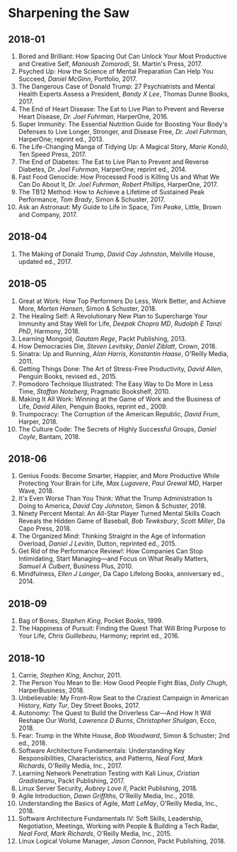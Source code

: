 # Sharpening the Saw

## 2018-01
1. Bored and Brilliant: How Spacing Out Can Unlock Your Most Productive and Creative Self, _Manoush Zomorodi_, St. Martin's Press, 2017.
1. Psyched Up: How the Science of Mental Preparation Can Help You Succeed, _Daniel McGinn_, Portfolio, 2017.
1. The Dangerous Case of Donald Trump: 27 Psychiatrists and Mental Health Experts Assess a President, _Bandy X Lee_, Thomas Dunne Books, 2017.
1. The End of Heart Disease: The Eat to Live Plan to Prevent and Reverse Heart Disease, _Dr. Joel Fuhrman_, HarperOne, 2016.
1. Super Immunity: The Essential Nutrition Guide for Boosting Your Body's Defenses to Live Longer, Stronger, and Disease Free, _Dr. Joel Fuhrman_, HarperOne; reprint ed., 2013.
1. The Life-Changing Manga of Tidying Up: A Magical Story, _Marie Kondō_, Ten Speed Press, 2017.
1. The End of Diabetes: The Eat to Live Plan to Prevent and Reverse Diabetes, _Dr. Joel Fuhrman_, HarperOne; reprint ed., 2014.
1. Fast Food Genocide: How Processed Food is Killing Us and What We Can Do About It, _Dr. Joel Fuhrman_, _Robert Phillips_, HarperOne, 2017.
1. The TB12 Method: How to Achieve a Lifetime of Sustained Peak Performance, _Tom Brady_, Simon & Schuster, 2017.
1. Ask an Astronaut: My Guide to Life in Space, _Tim Peake_, Little, Brown and Company, 2017.

## 2018-04
1. The Making of Donald Trump, _David Cay Johnston_, Melville House, updated ed., 2017.

## 2018-05
1. Great at Work: How Top Performers Do Less, Work Better, and Achieve More, _Morten Hansen_, Simon & Schuster, 2018.
1. The Healing Self: A Revolutionary New Plan to Supercharge Your Immunity and Stay Well for Life, _Deepak Chopra MD_, _Rudolph E Tanzi PhD_, Harmony, 2018.
1. Learning Mongoid, _Gautam Rege_, Packt Publishing, 2013.
1. How Democracies Die, _Steven Levitsky_, _Daniel Ziblatt_, Crown, 2018.
1. Sinatra: Up and Running, _Alan Harris_, _Konstantin Haase_, O'Reilly Media, 2011.
1. Getting Things Done: The Art of Stress-Free Productivity, _David Allen_, Penguin Books, revised ed., 2015.
1. Pomodoro Technique Illustrated: The Easy Way to Do More in Less Time, _Staffan Noteberg_, Pragmatic Bookshelf, 2010.
1. Making It All Work: Winning at the Game of Work and the Business of Life, _David Allen_, Penguin Books, reprint ed., 2009.
1. Trumpocracy: The Corruption of the American Republic, _David Frum_, Harper, 2018.
1. The Culture Code: The Secrets of Highly Successful Groups, _Daniel Coyle_, Bantam, 2018.

## 2018-06
1. Genius Foods: Become Smarter, Happier, and More Productive While Protecting Your Brain for Life, _Max Lugavere_, _Paul Grewal MD_, Harper Wave, 2018.
1. It's Even Worse Than You Think: What the Trump Administration Is Doing to America, _David Cay Johnston_, Simon & Schuster, 2018.
1. Ninety Percent Mental: An All-Star Player Turned Mental Skills Coach Reveals the Hidden Game of Baseball, _Bob Tewksbury_, _Scott Miller_, Da Capo Press, 2018.
1. The Organized Mind: Thinking Straight in the Age of Information Overload, _Daniel J Levitin_, Dutton, reprinted ed., 2015.
1. Get Rid of the Performance Review!: How Companies Can Stop Intimidating, Start Managing—and Focus on What Really Matters, _Samuel A Culbert_, Business Plus, 2010.
1. Mindfulness, _Ellen J Langer_, Da Capo Lifelong Books, anniversary ed., 2014.

## 2018-09
1. Bag of Bones, _Stephen King_, Pocket Books, 1999.
1. The Happiness of Pursuit: Finding the Quest That Will Bring Purpose to Your Life, _Chris Guillebeau_, Harmony; reprint ed., 2016.

## 2018-10
1. Carrie, _Stephen King_, Anchor, 2011.
1. The Person You Mean to Be: How Good People Fight Bias, _Dolly Chugh_, HarperBusiness, 2018.
1. Unbelievable: My Front-Row Seat to the Craziest Campaign in American History, _Katy Tur_, Dey Street Books, 2017.
1. Autonomy: The Quest to Build the Driverless Car—And How It Will Reshape Our World, _Lawrence D Burns_, _Christopher Shulgan_, Ecco, 2018.
1. Fear: Trump in the White House, _Bob Woodward_, Simon & Schuster; 2nd ed., 2018.
1. Software Architecture Fundamentals: Understanding Key Responsibilities, Characteristics, and Patterns, _Neal Ford_, _Mark Richards_, O'Reilly Media, Inc., 2017.
1. Learning Network Penetration Testing with Kali Linux, _Cristian Gradisteanu_, Packt Publishing, 2017.
1. Linux Server Security, _Aubrey Love II_, Packt Publishing, 2018.
1. Agile Introduction, _Dawn Griffiths_, O'Reilly Media, Inc., 2018.
1. Understanding the Basics of Agile, _Matt LeMay_, O'Reilly Media, Inc., 2018.
1. Software Architecture Fundamentals IV: Soft Skills, Leadership, Negotiation, Meetings, Working with People & Building a Tech Radar, _Neal Ford_, _Mark Richards_, O'Reilly Media, Inc., 2015.
1. Linux Logical Volume Manager, _Jason Cannon_, Packt Publishing, 2018.

